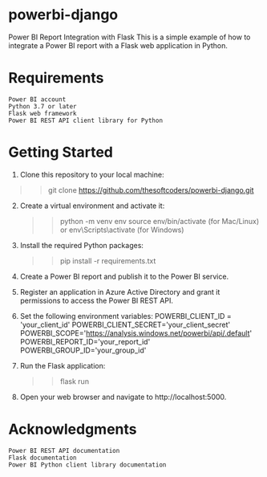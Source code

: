 # powerbi-django

Power BI Report Integration with Flask
This is a simple example of how to integrate a Power BI report with a Flask web application in Python.

#   Requirements
    Power BI account
    Python 3.7 or later
    Flask web framework
    Power BI REST API client library for Python

#   Getting Started

1. Clone this repository to your local machine:

>> git clone https://github.com/thesoftcoders/powerbi-django.git

2. Create a virtual environment and activate it:
    >> python -m venv env
    >> source env/bin/activate (for Mac/Linux) or env\Scripts\activate (for Windows)


3. Install the required Python packages: 

    >> pip install -r requirements.txt

4. Create a Power BI report and publish it to the Power BI service.

5. Register an application in Azure Active Directory and grant it permissions to access the Power BI REST API.

6. Set the following environment variables:
    POWERBI_CLIENT_ID = 'your_client_id'
    POWERBI_CLIENT_SECRET='your_client_secret'
    POWERBI_SCOPE='https://analysis.windows.net/powerbi/api/.default'
    POWERBI_REPORT_ID='your_report_id'
    POWERBI_GROUP_ID='your_group_id'

7. Run the Flask application:

    >> flask run

8. Open your web browser and navigate to
    http://localhost:5000.


#   Acknowledgments
    Power BI REST API documentation
    Flask documentation
    Power BI Python client library documentation